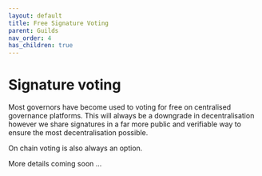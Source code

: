 ```yaml
---
layout: default
title: Free Signature Voting
parent: Guilds
nav_order: 4
has_children: true
---
```


# Signature voting

Most governors have become used to voting for free on centralised governance platforms. This will always be a downgrade in decentralisation however we share signatures in a far more public and verifiable way to ensure the most decentralisation possible. 

On chain voting is also always an option.

More details coming soon ...